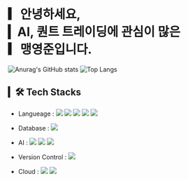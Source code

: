 # ▎안녕하세요,<br>▎AI, 퀀트 트레이딩에 관심이 많은<br>▎맹영준입니다.

![Anurag's GitHub stats](https://github-readme-stats-sand-six-91.vercel.app/api?username=ASNKMGSK&show_icons=true&count_private=true&line_height=24&theme=material-palenight&hide=stars)
![Top Langs](https://github-readme-stats.vercel.app/api/top-langs/?username=ASNKMGSK&layout=compact&theme=material-palenight)
<!-- ![willianrod's wakatime stats](https://github-readme-stats.vercel.app/api/wakatime?username=BoYeonJang&layout=compact&theme=material-palenight) -->

## ▎🛠 Tech Stacks
- Langueage : <span><img src="https://img.shields.io/badge/Python-e34f26?style=flat&logo=Python&logoColor=white"/></span>
<span><img src="https://img.shields.io/badge/C-1572b6?style=flat&logo=C&logoColor=white"/></span>
<span><img src="https://img.shields.io/badge/c++-00599C?style=flat&logo=c%2B%2B&logoColor=white"/></span>
<span><img src="https://img.shields.io/badge/JAVA-61dafb?style=flat&logo=java&logoColor=white"/></span>
<span><img src="https://img.shields.io/badge/R-%23276DC3.svg?style=flat&logo=R&logoColor=white"/></span>

- Database : <span><img src="https://img.shields.io/badge/Oracle-F80000?style=flat&logo=Oracle&logoColor=white"/></span><br/>

- AI : <span><img src="https://img.shields.io/badge/TensorFlow-0052cc?style=flat&logo=TensorFlow&logoColor=white"/></span>
  <span><img src="https://img.shields.io/badge/Pytorch-D24939?style=flat&logo=Pytorch&logoColor=white"/></span>
  <span><img src="https://img.shields.io/badge/scikit learn-f24e1e?style=flat&logo=scikit-learn&logoColor=white"/></span><br/>

- Version Control : <span><img src="https://img.shields.io/badge/Git-f05032?style=flat&logo=git&logoColor=white"/></span>
  
- Cloud : <img src="https://img.shields.io/badge/Amazon AWS-%23FF9900.svg?style=flat&logo=Amazon%20AWS&logoColor=white"/></span>
<span><img src="https://img.shields.io/badge/azure-%230072C6.svg?style=flat&logo=azure-devops&logoColor=white"/></span>
